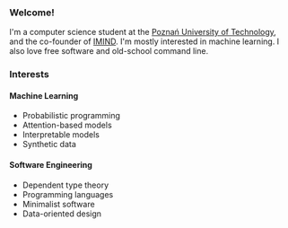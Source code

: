 
### Welcome!

I'm a computer science student at the
[Poznań University of Technology](https://www.put.poznan.pl),
and the co-founder of [IMIND](https://imind.pl).
I'm mostly interested in machine learning.
I also love free software and old-school command line.

### Interests

#### Machine Learning

- Probabilistic programming
- Attention-based models
- Interpretable models
- Synthetic data

#### Software Engineering

- Dependent type theory
- Programming languages
- Minimalist software
- Data-oriented design

